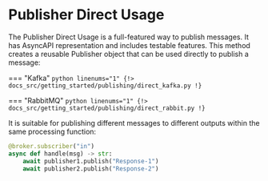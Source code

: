 # Publisher Direct Usage

The Publisher Direct Usage is a full-featured way to publish messages. It has AsyncAPI representation and includes testable features. This method creates a reusable Publisher object that can be used directly to publish a message:

=== "Kafka"
    ```python linenums="1"
    {!> docs_src/getting_started/publishing/direct_kafka.py !}
    ```

=== "RabbitMQ"
    ```python linenums="1"
    {!> docs_src/getting_started/publishing/direct_rabbit.py !}
    ```

It is suitable for publishing different messages to different outputs within the same processing function:

```python
@broker.subscriber("in")
async def handle(msg) -> str:
    await publisher1.publish("Response-1")
    await publisher2.publish("Response-2")
```
